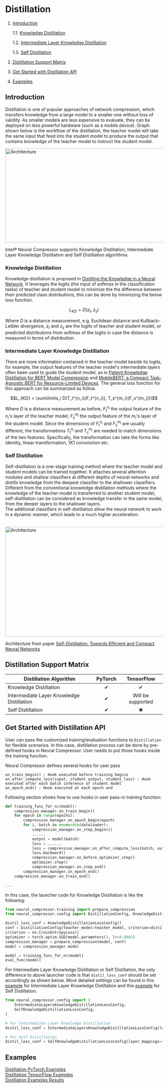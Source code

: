 Distillation
============

1. [Introduction](#introduction)

    1.1. [Knowledge Distillation](#knowledge-distillation)

    1.2. [Intermediate Layer Knowledge Distillation](#intermediate-layer-knowledge-distillation)

    1.3. [Self Distillation](#self-distillation)

2. [Distillation Support Matrix](#distillation-support-matrix)
3. [Get Started with Distillation API ](#get-started-with-distillation-api)
4. [Examples](#examples)

## Introduction

Distillation is one of popular approaches of network compression, which transfers knowledge from a large model to a smaller one without loss of validity. As smaller models are less expensive to evaluate, they can be deployed on less powerful hardware (such as a mobile device). Graph shown below is the workflow of the distillation, the teacher model will take the same input that feed into the student model to produce the output that contains knowledge of the teacher model to instruct the student model.
<br>

<img src="./imgs/Distillation_workflow.png" alt="Architecture" width=700 height=300>

Intel® Neural Compressor supports Knowledge Distillation, Intermediate Layer Knowledge Distillation and Self Distillation algorithms.

### Knowledge Distillation
Knowledge distillation is proposed in [Distilling the Knowledge in a Neural Network](https://arxiv.org/abs/1503.02531). It leverages the logits (the input of softmax in the classification tasks) of teacher and student model to minimize the the difference between their predicted class distributions, this can be done by minimizing the below loss function. 

$$L_{KD} = D(z_t, z_s)$$

Where $D$ is a distance measurement, e.g. Euclidean distance and Kullback–Leibler divergence, $z_t$ and $z_s$ are the logits of teacher and student model, or predicted distributions from softmax of the logits in case the distance is measured in terms of distribution.

### Intermediate Layer Knowledge Distillation

There are more information contained in the teacher model beside its logits, for example, the output features of the teacher model's intermediate layers often been used to guide the student model, as in [Patient Knowledge Distillation for BERT Model Compression](https://arxiv.org/pdf/1908.09355) and [MobileBERT: a Compact Task-Agnostic BERT for Resource-Limited Devices](https://arxiv.org/abs/2004.02984). The general loss function for this approach can be summarized as follow.

$$L_{KD} = \sum\limits_i D(T_t^{n_i}(F_t^{n_i}), T_s^{m_i}(F_s^{m_i}))$$

Where $D$ is a distance measurement as before, $F_t^{n_i}$ the output feature of the $n_i$'s layer of the teacher model, $F_s^{m_i}$ the output feature of the $m_i$'s layer of the student model. Since the dimensions of $F_t^{n_i}$ and $F_s^{m_i}$ are usually different, the transformations $T_t^{n_i}$ and $T_s^{m_i}$ are needed to match dimensions of the two features. Specifically, the transformation can take the forms like identity, linear transformation, 1X1 convolution etc.

### Self Distillation

Self-distillation ia a one-stage training method where the teacher model and student models can be trained together. It attaches several attention modules and shallow classifiers at different depths of neural networks and distills knowledge from the deepest classifier to the shallower classifiers. Different from the conventional knowledge distillation methods where the knowledge of the teacher model is transferred to another student model, self-distillation can be considered as knowledge transfer in the same model, from the deeper layers to the shallower layers.  
The additional classifiers in self-distillation allow the neural network to work in a dynamic manner, which leads to a much higher acceleration.  
<br>

<img src="./imgs/self-distillation.png" alt="Architecture" width=800 height=350>

Architecture from paper [Self-Distillation: Towards Efficient and Compact Neural Networks](https://ieeexplore.ieee.org/document/9381661)

## Distillation Support Matrix

|Distillation Algorithm                          |PyTorch   |TensorFlow |
|------------------------------------------------|:--------:|:---------:|
|Knowledge Distillation                          |&#10004;  |&#10004;   |
|Intermediate Layer Knowledge Distillation       |&#10004;  |Will be supported|
|Self Distillation                               |&#10004;  |&#10006;   |

## Get Started with Distillation API 

User can pass the customized training/evaluation functions to `Distillation` for flexible scenarios. In this case, distillation process can be done by pre-defined hooks in Neural Compressor. User needs to put those hooks inside the training function.

Neural Compressor defines several hooks for user pass

```
on_train_begin() : Hook executed before training begins
on_after_compute_loss(input, student_output, student_loss) : Hook executed after each batch inference of student model
on_epoch_end() : Hook executed at each epoch end
```

Following section shows how to use hooks in user pass-in training function:

```python
def training_func_for_nc(model):
    compression_manager.on_train_begin()
    for epoch in range(epochs):
        compression_manager.on_epoch_begin(epoch)
        for i, batch in enumerate(dataloader):
            compression_manager.on_step_begin(i)
            ......
            output = model(batch)
            loss = ......
            loss = compression_manager.on_after_compute_loss(batch, output, loss)
            loss.backward()
            compression_manager.on_before_optimizer_step()
            optimizer.step()
            compression_manager.on_step_end()
        compression_manager.on_epoch_end()
    compression_manager.on_train_end()

...
```

In this case, the launcher code for Knowledge Distillation is like the following:

```python
from neural_compressor.training import prepare_compression
from neural_compressor.config import DistillationConfig, KnowledgeDistillationLossConfig

distil_loss_conf = KnowledgeDistillationLossConfig()
conf = DistillationConfig(teacher_model=teacher_model, criterion=distil_loss_conf)
criterion = nn.CrossEntropyLoss()
optimizer = torch.optim.SGD(model.parameters(), lr=0.0001)
compression_manager = prepare_compression(model, conf)
model = compression_manager.model

model = training_func_for_nc(model)
eval_func(model)
```

For Intermediate Layer Knowledge Distillation or Self Distillation, the only difference to above launcher code is that `distil_loss_conf` should be set accordingly as shown below. More detailed settings can be found in this [example](../../examples/pytorch/nlp/huggingface_models/text-classification/optimization_pipeline/distillation_for_quantization/fx/run_glue_no_trainer.py#L510) for Intermediate Layer Knowledge Distillation and this [example](../../examples/pytorch/image_recognition/torchvision_models/self_distillation/eager/main.py#L344) for Self Distillation.

```python
from neural_compressor.config import (
    IntermediateLayersKnowledgeDistillationLossConfig,
    SelfKnowledgeDistillationLossConfig,
)

# for Intermediate Layer Knowledge Distillation
distil_loss_conf = IntermediateLayersKnowledgeDistillationLossConfig(layer_mappings=layer_mappings)

# for Self Distillation
distil_loss_conf = SelfKnowledgeDistillationLossConfig(layer_mappings=layer_mappings)
```
## Examples
[Distillation PyTorch Examples](../../examples/README.md#distillation-1)
<br>
[Distillation TensorFlow Examples](../../examples/README.md#distillation)
<br>
[Distillation Examples Results](./validated_model_list.md#validated-knowledge-distillation-examples)
